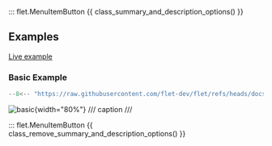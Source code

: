 ::: flet.MenuItemButton
{{ class_summary_and_description_options() }}

## Examples

[Live example](https://flet-controls-gallery.fly.dev/buttons/menuitembutton)

### Basic Example

```python
--8<-- "https://raw.githubusercontent.com/flet-dev/flet/refs/heads/docs/sdk/python/examples/controls/menu-item-button/basic.py"
```

![basic](https://raw.githubusercontent.com/flet-dev/flet/docs/sdk/python/examples/controls/menu-item-button/media/basic.png){width="80%"}
/// caption
///

::: flet.MenuItemButton
{{ class_remove_summary_and_description_options() }}
